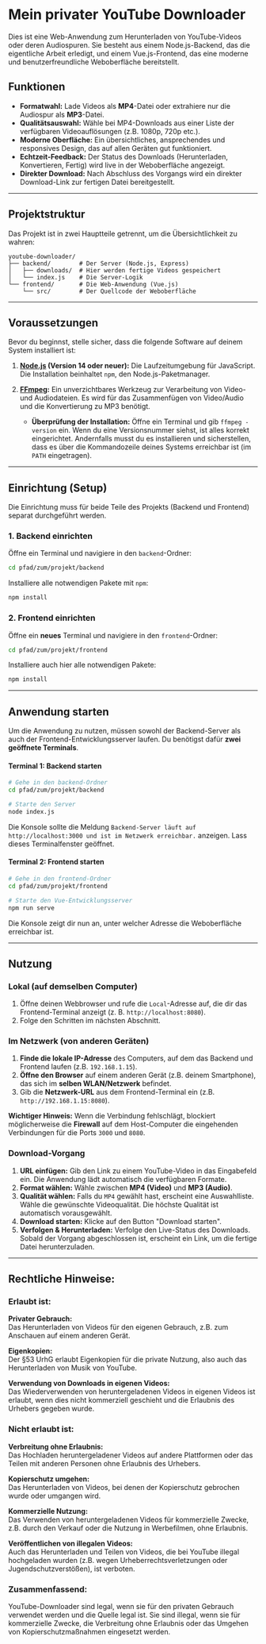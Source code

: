 # Mein privater YouTube Downloader

Dies ist eine Web-Anwendung zum Herunterladen von YouTube-Videos oder deren Audiospuren. Sie besteht aus einem Node.js-Backend, das die eigentliche Arbeit erledigt, und einem Vue.js-Frontend, das eine moderne und benutzerfreundliche Weboberfläche bereitstellt.

## Funktionen

-   **Formatwahl:** Lade Videos als **MP4**-Datei oder extrahiere nur die Audiospur als **MP3**-Datei.
-   **Qualitätsauswahl:** Wähle bei MP4-Downloads aus einer Liste der verfügbaren Videoauflösungen (z.B. 1080p, 720p etc.).
-   **Moderne Oberfläche:** Ein übersichtliches, ansprechendes und responsives Design, das auf allen Geräten gut funktioniert.
-   **Echtzeit-Feedback:** Der Status des Downloads (Herunterladen, Konvertieren, Fertig) wird live in der Weboberfläche angezeigt.
-   **Direkter Download:** Nach Abschluss des Vorgangs wird ein direkter Download-Link zur fertigen Datei bereitgestellt.

---

## Projektstruktur

Das Projekt ist in zwei Hauptteile getrennt, um die Übersichtlichkeit zu wahren:

```
youtube-downloader/
├── backend/        # Der Server (Node.js, Express)
│   ├── downloads/  # Hier werden fertige Videos gespeichert
│   └── index.js    # Die Server-Logik
└── frontend/       # Die Web-Anwendung (Vue.js)
    └── src/        # Der Quellcode der Weboberfläche
```

---

## Voraussetzungen

Bevor du beginnst, stelle sicher, dass die folgende Software auf deinem System installiert ist:

1.  **[Node.js](https://nodejs.org/) (Version 14 oder neuer):** Die Laufzeitumgebung für JavaScript. Die Installation beinhaltet `npm`, den Node.js-Paketmanager.
2.  **[FFmpeg](https://ffmpeg.org/download.html):** Ein unverzichtbares Werkzeug zur Verarbeitung von Video- und Audiodateien. Es wird für das Zusammenfügen von Video/Audio und die Konvertierung zu MP3 benötigt.

    * **Überprüfung der Installation:** Öffne ein Terminal und gib `ffmpeg -version` ein. Wenn du eine Versionsnummer siehst, ist alles korrekt eingerichtet. Andernfalls musst du es installieren und sicherstellen, dass es über die Kommandozeile deines Systems erreichbar ist (im `PATH` eingetragen).

---

## Einrichtung (Setup)

Die Einrichtung muss für beide Teile des Projekts (Backend und Frontend) separat durchgeführt werden.

### 1. Backend einrichten

Öffne ein Terminal und navigiere in den `backend`-Ordner:

```bash
cd pfad/zum/projekt/backend
```

Installiere alle notwendigen Pakete mit `npm`:

```bash
npm install
```

### 2. Frontend einrichten

Öffne ein **neues** Terminal und navigiere in den `frontend`-Ordner:

```bash
cd pfad/zum/projekt/frontend
```

Installiere auch hier alle notwendigen Pakete:

```bash
npm install
```

---

## Anwendung starten

Um die Anwendung zu nutzen, müssen sowohl der Backend-Server als auch der Frontend-Entwicklungsserver laufen. Du benötigst dafür **zwei geöffnete Terminals**.

#### Terminal 1: Backend starten

```bash
# Gehe in den backend-Ordner
cd pfad/zum/projekt/backend

# Starte den Server
node index.js
```

Die Konsole sollte die Meldung `Backend-Server läuft auf http://localhost:3000 und ist im Netzwerk erreichbar.` anzeigen. Lass dieses Terminalfenster geöffnet.

#### Terminal 2: Frontend starten

```bash
# Gehe in den frontend-Ordner
cd pfad/zum/projekt/frontend

# Starte den Vue-Entwicklungsserver
npm run serve
```

Die Konsole zeigt dir nun an, unter welcher Adresse die Weboberfläche erreichbar ist.

---

## Nutzung

### Lokal (auf demselben Computer)

1.  Öffne deinen Webbrowser und rufe die `Local`-Adresse auf, die dir das Frontend-Terminal anzeigt (z. B. `http://localhost:8080`).
2.  Folge den Schritten im nächsten Abschnitt.

### Im Netzwerk (von anderen Geräten)

1.  **Finde die lokale IP-Adresse** des Computers, auf dem das Backend und Frontend laufen (z.B. `192.168.1.15`).
2.  **Öffne den Browser** auf einem anderen Gerät (z.B. deinem Smartphone), das sich im **selben WLAN/Netzwerk** befindet.
3.  Gib die **Netzwerk-URL** aus dem Frontend-Terminal ein (z.B. `http://192.168.1.15:8080`).

**Wichtiger Hinweis:** Wenn die Verbindung fehlschlägt, blockiert möglicherweise die **Firewall** auf dem Host-Computer die eingehenden Verbindungen für die Ports `3000` und `8080`.

### Download-Vorgang

1.  **URL einfügen:** Gib den Link zu einem YouTube-Video in das Eingabefeld ein. Die Anwendung lädt automatisch die verfügbaren Formate.
2.  **Format wählen:** Wähle zwischen **MP4 (Video)** und **MP3 (Audio)**.
3.  **Qualität wählen:** Falls du `MP4` gewählt hast, erscheint eine Auswahlliste. Wähle die gewünschte Videoqualität. Die höchste Qualität ist automatisch vorausgewählt.
4.  **Download starten:** Klicke auf den Button "Download starten".
5.  **Verfolgen & Herunterladen:** Verfolge den Live-Status des Downloads. Sobald der Vorgang abgeschlossen ist, erscheint ein Link, um die fertige Datei herunterzuladen.

---

## Rechtliche Hinweise: 

### Erlaubt ist:

**Privater Gebrauch:**  
Das Herunterladen von Videos für den eigenen Gebrauch, z.B. zum Anschauen auf einem anderen Gerät. 

**Eigenkopien:**  
Der §53 UrhG erlaubt Eigenkopien für die private Nutzung, also auch das Herunterladen von Musik von YouTube. 

**Verwendung von Downloads in eigenen Videos:**  
Das Wiederverwenden von heruntergeladenen Videos in eigenen Videos ist erlaubt, wenn dies nicht kommerziell geschieht und die Erlaubnis des Urhebers gegeben wurde. 

### Nicht erlaubt ist:

**Verbreitung ohne Erlaubnis:**  
Das Hochladen heruntergeladener Videos auf andere Plattformen oder das Teilen mit anderen Personen ohne Erlaubnis des Urhebers. 

**Kopierschutz umgehen:**  
Das Herunterladen von Videos, bei denen der Kopierschutz gebrochen wurde oder umgangen wird. 

**Kommerzielle Nutzung:**  
Das Verwenden von heruntergeladenen Videos für kommerzielle Zwecke, z.B. durch den Verkauf oder die Nutzung in Werbefilmen, ohne Erlaubnis. 

**Veröffentlichen von illegalen Videos:**  
Auch das Herunterladen und Teilen von Videos, die bei YouTube illegal hochgeladen wurden (z.B. wegen Urheberrechtsverletzungen oder Jugendschutzverstößen), ist verboten. 

### Zusammenfassend:
YouTube-Downloader sind legal, wenn sie für den privaten Gebrauch verwendet werden und die Quelle legal ist. Sie sind illegal, wenn sie für kommerzielle Zwecke, die Verbreitung ohne Erlaubnis oder das Umgehen von Kopierschutzmaßnahmen eingesetzt werden. 
